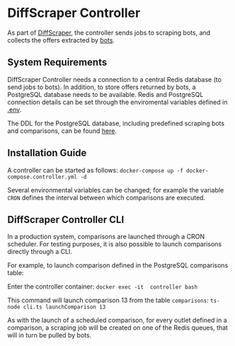 # DiffScraper Controller

As part of  [DiffScraper](https://github.com/godfriedmeesters/diffscraper "DiffScraper"), the controller sends jobs to scraping bots, and collects the offers extracted by [bots](https://github.com/godfriedmeesters/scraper "bots").

## System Requirements

DiffScraper Controller needs a connection to a central Redis database (to send jobs to bots).  In addition, to store offers returned by bots, a PostgreSQL database needs to be available.  Redis and PostgreSQL connection details can be set through the enviromental variables defined in [.env](https://github.com/godfriedmeesters/controller/blob/main/.env ".env"). 

The DDL for the PostgreSQL database, including predefined scraping bots and comparisons, can be found [here]( https://github.com/godfriedmeesters/controller/blob/main/config/PostgreSQL_Backup_20210826 "here"). 

## Installation Guide

A controller can be started as follows:
`docker-compose up -f docker-compose.controller.yml -d`

Several environmental variables can be changed; for example the variable `CRON` defines the interval between which comparisons are executed.  


## DiffScraper Controller CLI

In a production system, comparisons are launched through a CRON scheduler. For testing purposes, it is also possible to launch comparisons directly through a CLI. 

For example, to launch comparison defined in the PostgreSQL comparisons table:

Enter  the controller container:
`docker exec -it  controller bash`

This command will launch comparison 13 from the table `comparisons`:
`ts-node cli.ts launchComparison 13`

As with the launch of a scheduled comparison, for every outlet defined in a comparison, a scraping job will be created on one of the Redis queues, that will in turn be pulled by bots.
